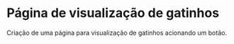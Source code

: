 # Página de visualização de gatinhos
Criação de uma página para visualização de gatinhos acionando um botão.
